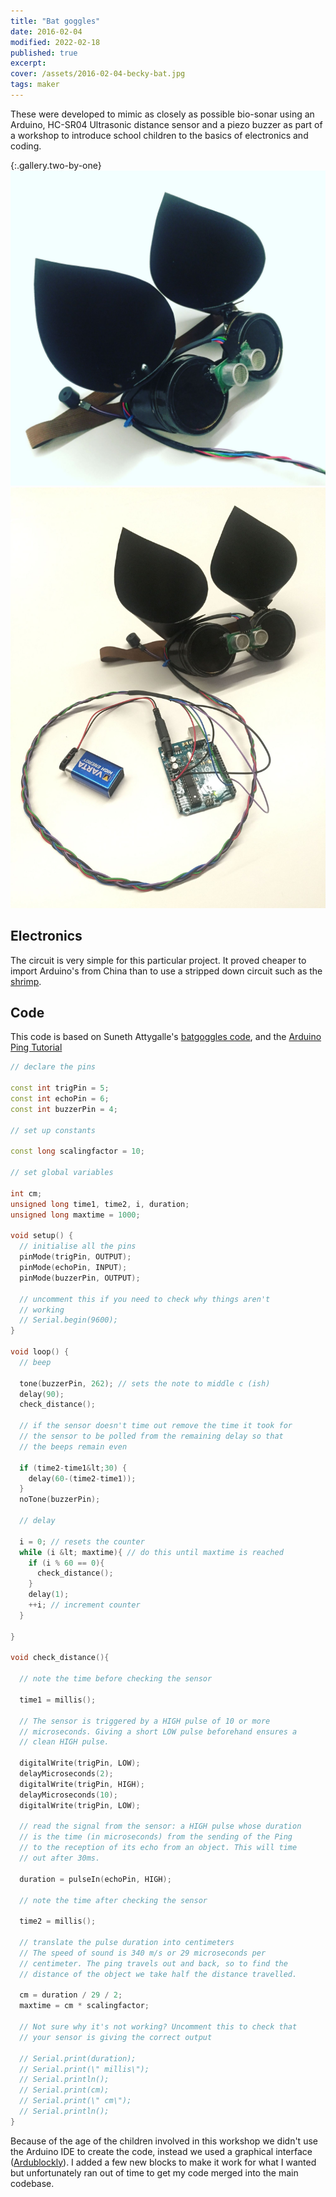```yaml
---
title: "Bat goggles"
date: 2016-02-04
modified: 2022-02-18
published: true
excerpt:
cover: /assets/2016-02-04-becky-bat.jpg
tags: maker
---
```



These were developed to mimic as closely as possible bio-sonar using an Arduino, HC-SR04 Ultrasonic distance sensor and a piezo buzzer as part of a workshop to introduce school children to the basics of electronics and coding.

{:.gallery.two-by-one}
![](/assets/2016-02-04-bat_goggles_closeup.jpg)
![](/assets/2016-02-04-bat_goggles_overview.jpg)


## Electronics

The circuit is very simple for this particular project. It proved cheaper to import Arduino's from China than to use a stripped down circuit such as the [shrimp](http://start.shrimping.it/kit/shrimp.html).

## Code

This code is based on Suneth Attygalle's [batgoggles code](http://suneth.com/2008/05/ultrasonic-batgoggles/), and the [Arduino Ping Tutorial](https://www.arduino.cc/en/Tutorial/Ping)

```cpp
// declare the pins

const int trigPin = 5;
const int echoPin = 6;
const int buzzerPin = 4;

// set up constants

const long scalingfactor = 10;

// set global variables

int cm;
unsigned long time1, time2, i, duration;
unsigned long maxtime = 1000;

void setup() {
  // initialise all the pins
  pinMode(trigPin, OUTPUT);
  pinMode(echoPin, INPUT);
  pinMode(buzzerPin, OUTPUT);

  // uncomment this if you need to check why things aren't
  // working
  // Serial.begin(9600);
}

void loop() {
  // beep

  tone(buzzerPin, 262); // sets the note to middle c (ish)
  delay(90);
  check_distance();

  // if the sensor doesn't time out remove the time it took for
  // the sensor to be polled from the remaining delay so that
  // the beeps remain even

  if (time2-time1&lt;30) {
    delay(60-(time2-time1));
  }
  noTone(buzzerPin);

  // delay

  i = 0; // resets the counter
  while (i &lt; maxtime){ // do this until maxtime is reached
    if (i % 60 == 0){
      check_distance();
    }
    delay(1);
    ++i; // increment counter
  }

}

void check_distance(){

  // note the time before checking the sensor

  time1 = millis();

  // The sensor is triggered by a HIGH pulse of 10 or more
  // microseconds. Giving a short LOW pulse beforehand ensures a
  // clean HIGH pulse.

  digitalWrite(trigPin, LOW);
  delayMicroseconds(2);
  digitalWrite(trigPin, HIGH);
  delayMicroseconds(10);
  digitalWrite(trigPin, LOW);

  // read the signal from the sensor: a HIGH pulse whose duration
  // is the time (in microseconds) from the sending of the Ping
  // to the reception of its echo from an object. This will time
  // out after 30ms.

  duration = pulseIn(echoPin, HIGH);

  // note the time after checking the sensor

  time2 = millis();

  // translate the pulse duration into centimeters
  // The speed of sound is 340 m/s or 29 microseconds per
  // centimeter. The ping travels out and back, so to find the
  // distance of the object we take half the distance travelled.

  cm = duration / 29 / 2;
  maxtime = cm * scalingfactor;

  // Not sure why it's not working? Uncomment this to check that
  // your sensor is giving the correct output

  // Serial.print(duration);
  // Serial.print(\" millis\");
  // Serial.println();
  // Serial.print(cm);
  // Serial.print(\" cm\");
  // Serial.println();
}
```

Because of the age of the children involved in this workshop we didn't use the Arduino IDE to create the code, instead we used a graphical interface ([Ardublockly](https://github.com/carlosperate/ardublockly)). I added a few new blocks to make it work for what I wanted but unfortunately ran out of time to get my code merged into the main codebase.


